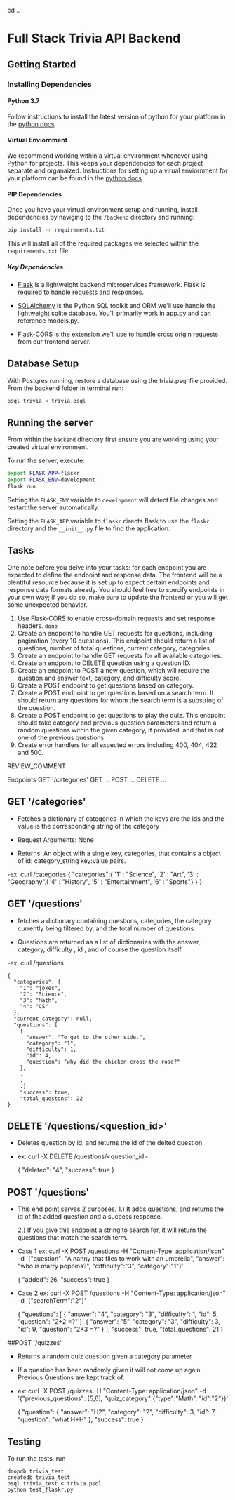 cd ..
# Full Stack Trivia API Backend

## Getting Started

### Installing Dependencies

#### Python 3.7

Follow instructions to install the latest version of python for your platform in the [python docs](https://docs.python.org/3/using/unix.html#getting-and-installing-the-latest-version-of-python)

#### Virtual Enviornment

We recommend working within a virtual environment whenever using Python for projects. This keeps your dependencies for each project separate and organaized. Instructions for setting up a virual enviornment for your platform can be found in the [python docs](https://packaging.python.org/guides/installing-using-pip-and-virtual-environments/)

#### PIP Dependencies

Once you have your virtual environment setup and running, install dependencies by naviging to the `/backend` directory and running:

```bash
pip install -r requirements.txt
```

This will install all of the required packages we selected within the `requirements.txt` file.

##### Key Dependencies

- [Flask](http://flask.pocoo.org/)  is a lightweight backend microservices framework. Flask is required to handle requests and responses.

- [SQLAlchemy](https://www.sqlalchemy.org/) is the Python SQL toolkit and ORM we'll use handle the lightweight sqlite database. You'll primarily work in app.py and can reference models.py. 

- [Flask-CORS](https://flask-cors.readthedocs.io/en/latest/#) is the extension we'll use to handle cross origin requests from our frontend server. 

## Database Setup
With Postgres running, restore a database using the trivia.psql file provided. From the backend folder in terminal run:
```bash
psql trivia < trivia.psql
```

## Running the server

From within the `backend` directory first ensure you are working using your created virtual environment.

To run the server, execute:

```bash
export FLASK_APP=flaskr
export FLASK_ENV=development
flask run
```

Setting the `FLASK_ENV` variable to `development` will detect file changes and restart the server automatically.

Setting the `FLASK_APP` variable to `flaskr` directs flask to use the `flaskr` directory and the `__init__.py` file to find the application. 

## Tasks

One note before you delve into your tasks: for each endpoint you are expected to define the endpoint and response data. The frontend will be a plentiful resource because it is set up to expect certain endpoints and response data formats already. You should feel free to specify endpoints in your own way; if you do so, make sure to update the frontend or you will get some unexpected behavior. 

1. Use Flask-CORS to enable cross-domain requests and set response headers. `done`
2. Create an endpoint to handle GET requests for questions, including pagination (every 10 questions). This endpoint should return a list of questions, number of total questions, current category, categories. 
3. Create an endpoint to handle GET requests for all available categories. 
4. Create an endpoint to DELETE question using a question ID. 
5. Create an endpoint to POST a new question, which will require the question and answer text, category, and difficulty score. 
6. Create a POST endpoint to get questions based on category. 
7. Create a POST endpoint to get questions based on a search term. It should return any questions for whom the search term is a substring of the question. 
8. Create a POST endpoint to get questions to play the quiz. This endpoint should take category and previous question parameters and return a random questions within the given category, if provided, and that is not one of the previous questions. 
9. Create error handlers for all expected errors including 400, 404, 422 and 500. 

REVIEW_COMMENT


Endpoints
GET '/categories'
GET ...
POST ...
DELETE ...

## GET '/categories'

- Fetches a dictionary of categories in which the keys are the ids and the value is the corresponding string of the category

- Request Arguments: None

- Returns: An object with a single key, categories, that contains a object of id: category_string key:value pairs. 

-ex. curl <uri>/categories
	{
		"categories":{
			'1' : "Science",
			'2' : "Art",
			'3' : "Geography",l
			'4' : "History",
			'5' : "Entertainment",
			'6' : "Sports"}
		}
	}

## GET '/questions'

- fetches a dictionary containing questions, categories, the category currently being filtered by, and the total number of questions. 

- Questions are returned as a list of dictionaries with the answer, category, difficulty , id , and of course the question itself. 

-ex: curl <uri>/questions

	{
	  "categories": {
	    "1": "jokes", 
	    "2": "Science", 
	    "3": "Math", 
	    "4": "CS"
	  }, 
	  "current_category": null, 
	  "questions": [
	    {
	      "answer": "To get to the other side.", 
	      "category": "1", 
	      "difficulty": 1, 
	      "id": 4, 
	      "question": "why did the chicken cross the road?"
	    },
	    .
	    .
	    .]
	   	"success": true, 
  		"total_questons": 22
	}

## DELETE '/questions/<question_id>'

- Deletes question by id, and returns the id of the delted question

- ex: curl -X DELETE <url>/questions/<question_id>

	{
  "deleted": "4", 
  "success": true
	}


## POST '/questions'

- This end point serves 2 purposes. 
	1.) It adds questions, and returns the id of the added question and a success response. 

	2.) If you give this endpoint a string to search for, it will return the questions that match the search term.

- Case 1 ex: curl -X POST <url>/questions -H "Content-Type: application/json" -d '{"question": "A nanny that flies to work with an umbrella", "answer": "who is marry poppins?", "difficulty":"3", "category":"1"}'

	{
  "added": 26, 
  "success": true
	}

- Case 2 ex: curl -X POST <url>/questions -H "Content-Type: application/json" -d '{"searchTerm":"2"}'

	{
	  "questions": [
	    {
	      "answer": "4", 
	      "category": "3", 
	      "difficulty": 1, 
	      "id": 5, 
	      "question": "2+2 =?"
	    }, 
	    {
	      "answer": "5", 
	      "category": "3", 
	      "difficulty": 3, 
	      "id": 9, 
	      "question": "2+3 =?"
	    }
	  ], 
	  "success": true, 
	  "total_questions": 21
	}

##POST '/quizzes'
- Returns a random quiz question given a category parameter

- If a question has been randomly given it will not come up again. Previous Questions are kept track of. 

- ex: curl -X POST <url>/quizzes -H "Content-Type: application/json" -d '{"previous_questions": [5,6], "quiz_category":{"type":"Math", "id":"2"}}'

	{
	  "question": {
	    "answer": "H2", 
	    "category": "2", 
	    "difficulty": 3, 
	    "id": 7, 
	    "question": "what H+H"
	  }, 
	  "success": true
	}


## Testing
To run the tests, run
```
dropdb trivia_test
createdb trivia_test
psql trivia_test < trivia.psql
python test_flaskr.py
```